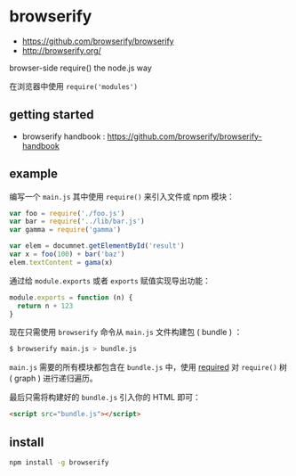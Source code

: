 # browserify

- <https://github.com/browserify/browserify>
- <http://browserify.org/>

browser-side require() the node.js way

在浏览器中使用 `require('modules')`

## getting started

- browserify handbook : <https://github.com/browserify/browserify-handbook>

## example

编写一个 `main.js` 其中使用 `require()` 来引入文件或 npm 模块：

```js
var foo = require('./foo.js')
var bar = require('../lib/bar.js')
var gamma = require('gamma')

var elem = documnet.getElementById('result')
var x = foo(100) + bar('baz')
elem.textContent = gama(x)
```

通过给 `module.exports` 或者 `exports` 赋值实现导出功能：

```js
module.exports = function (n) {
  return n + 123
}
```

现在只需使用 `browserify` 命令从 `main.js` 文件构建包 ( bundle ) ：

```sh
$ browserify main.js > bundle.js
```

`main.js` 需要的所有模块都包含在 `bundle.js` 中，使用 [required] 对 `require()` 树 ( graph ) 进行递归遍历。

[required]: https://github.com/defunctzombie/node-required

最后只需将构建好的 `bundle.js` 引入你的 HTML 即可：

```html
<script src="bundle.js"></script>
```

## install

```sh
npm install -g browserify
```
